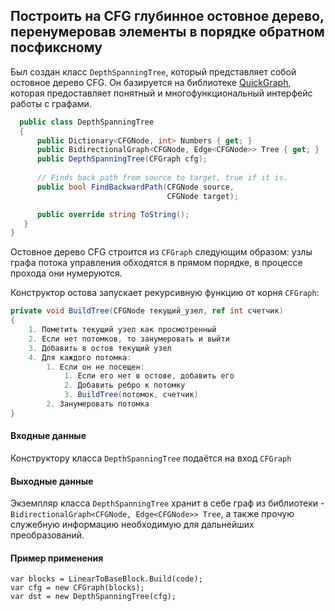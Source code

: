 ## Построить на CFG глубинное остовное дерево, перенумеровав элементы в порядке обратном посфиксному

Был создан класс ```DepthSpanningTree```, который представляет собой остовное дерево CFG. Он базируется на библиотеке [QuickGraph](https://quickgraph.codeplex.com/), которая предоставляет понятный и многофункциональный интерфейс работы с графами.

```cs
  public class DepthSpanningTree
  {
      public Dictionary<CFGNode, int> Numbers { get; }
      public BidirectionalGraph<CFGNode, Edge<CFGNode>> Tree { get; }
      public DepthSpanningTree(CFGraph cfg);
      
      // Finds back path from source to target, true if it is.
      public bool FindBackwardPath(CFGNode source,
							       CFGNode target);

      public override string ToString();
   }
}
```

Остовное дерево CFG строится из ```CFGraph``` следующим образом:
узлы графа потока управления обходятся в прямом порядке, в процессе прохода они нумеруются.

Конструктор остова запускает рекурсивную функцию от корня ```CFGraph```:
```cs
private void BuildTree(CFGNode текущий_узел, ref int счетчик)
{
	1. Пометить текущий узел как просмотренный
	2. Если нет потомков, то занумеровать и выйти
	3. Добавить в остов текущий узел
	4. Для каждого потомка:
		1. Если он не посещен:
			1. Если его нет в остове, добавить его
			2. Добавить ребро к потомку
			3. BuildTree(потомок, счетчик)
		2. Занумеровать потомка
}
```


#### Входные данные

Конструктору класса ```DepthSpanningTree``` подаётся на вход ```CFGraph```

#### Выходные данные 

Экземпляр класса ```DepthSpanningTree``` хранит в себе граф из библиотеки - ```BidirectionalGraph<CFGNode, Edge<CFGNode>> Tree```, а также прочую служебную информацию необходимую для дальнейших преобразований.

#### Пример применения  

```
var blocks = LinearToBaseBlock.Build(code);
var cfg = new CFGraph(blocks);
var dst = new DepthSpanningTree(cfg);
```
